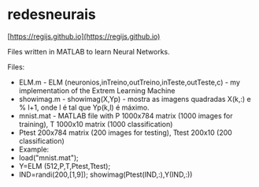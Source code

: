 # redesneurais

[https://regijs.github.io](https://regijs.github.io)

Files written in MATLAB to learn Neural Networks.

Files:

* ELM.m - ELM (neuronios,inTreino,outTreino,inTeste,outTeste,c) - my implementation of the Extrem Learning Machine
* showimag.m - showimag(X,Yp) - mostra as imagens quadradas X(k,:) e 
% l+1, onde l é tal que Yp(k,l) é máximo.
* mnist.mat - MATLAB file with P 1000x784 matrix (1000 images for training), T 1000x10 matrix (1000 classification)
* Ptest 200x784 matrix (200 images for testing), Ttest 200x10 (200 classification)
* Example:
* load("mnist.mat");
* Y=ELM (512,P,T,Ptest,Ttest);
* IND=randi(200,[1,9]); showimag(Ptest(IND,:),Y(IND,:))
